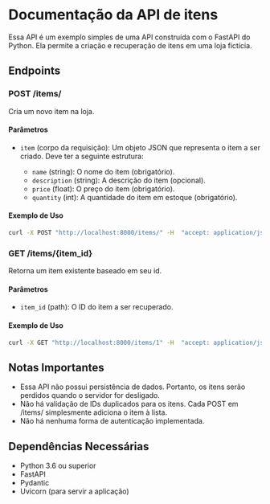 # Documentação da API de itens

Essa API é um exemplo simples de uma API construída com o FastAPI do Python. Ela permite a criação e recuperação de itens em uma loja fictícia. 

## Endpoints

### POST /items/

Cria um novo item na loja.

#### Parâmetros

- `item` (corpo da requisição): Um objeto JSON que representa o item a ser criado. Deve ter a seguinte estrutura:

    - `name` (string): O nome do item (obrigatório).
    - `description` (string): A descrição do item (opcional).
    - `price` (float): O preço do item (obrigatório).
    - `quantity` (int): A quantidade do item em estoque (obrigatório).

#### Exemplo de Uso

```bash
curl -X POST "http://localhost:8000/items/" -H  "accept: application/json" -H  "Content-Type: application/json" -d "{\"name\":\"item1\",\"price\":10.5,\"quantity\":5}"
```

### GET /items/{item_id}

Retorna um item existente baseado em seu id.

#### Parâmetros

- `item_id` (path): O ID do item a ser recuperado.

#### Exemplo de Uso

```bash
curl -X GET "http://localhost:8000/items/1" -H  "accept: application/json"
```

## Notas Importantes

- Essa API não possui persistência de dados. Portanto, os itens serão perdidos quando o servidor for desligado.
- Não há validação de IDs duplicados para os itens. Cada POST em /items/ simplesmente adiciona o item à lista.
- Não há nenhuma forma de autenticação implementada.

## Dependências Necessárias

- Python 3.6 ou superior
- FastAPI
- Pydantic
- Uvicorn (para servir a aplicação)